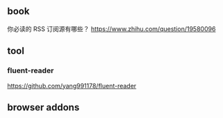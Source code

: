 

## book

你必读的 RSS 订阅源有哪些？ https://www.zhihu.com/question/19580096



## tool

### fluent-reader

<i class="fa fa-github"></i> <i class="fa fa-windows"></i> <i class="fa fa-apple"></i> https://github.com/yang991178/fluent-reader



## browser addons


